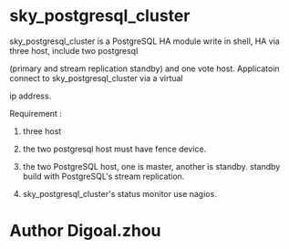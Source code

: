 sky_postgresql_cluster
======================

sky_postgresql_cluster is a PostgreSQL HA module write in shell, HA via three host, include two postgresql 

(primary and stream replication standby) and one vote host. Applicatoin connect to sky_postgresql_cluster via a virtual 

ip address.

Requirement : 

1. three host

2. the two postgresql host must have fence device.

3. the two PostgreSQL host, one is master, another is standby. standby build with PostgreSQL's stream replication.

4. sky_postgresql_cluster's status monitor use nagios.


# Author Digoal.zhou